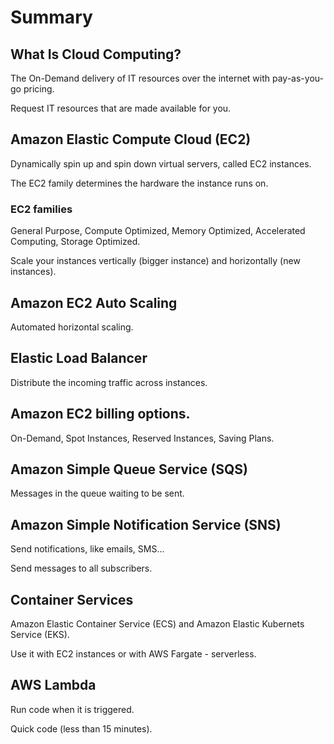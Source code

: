 # Summary

## What Is Cloud Computing?

The On-Demand delivery of IT resources over the internet with pay-as-you-go pricing.

Request IT resources that are made available for you.

## Amazon Elastic Compute Cloud (EC2)

Dynamically spin up and spin down virtual servers, called EC2 instances.

The EC2 family determines the hardware the instance runs on.

### EC2 families

General Purpose, Compute Optimized, Memory Optimized, Accelerated Computing, Storage Optimized.

Scale your instances vertically (bigger instance) and horizontally (new instances).

## Amazon EC2 Auto Scaling

Automated horizontal scaling.

## Elastic Load Balancer

Distribute the incoming traffic across instances.

## Amazon EC2 billing options.

On-Demand, Spot Instances, Reserved Instances, Saving Plans.

## Amazon Simple Queue Service (SQS)

Messages in the queue waiting to be sent.

## Amazon Simple Notification Service (SNS)

Send notifications, like emails, SMS...

Send messages to all subscribers.

## Container Services

Amazon Elastic Container Service (ECS) and Amazon Elastic Kubernets Service (EKS).

Use it with EC2 instances or with AWS Fargate - serverless.

## AWS Lambda

Run code when it is triggered.

Quick code (less than 15 minutes).
